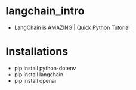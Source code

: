 # langchain_intro
- [LangChain is AMAZING | Quick Python Tutorial](https://www.youtube.com/watch?v=I4mFqyqFkxg)
# Installations
- pip install python-dotenv
- pip install langchain
- pip install openai